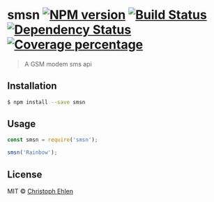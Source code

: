 # smsn [![NPM version][npm-image]][npm-url] [![Build Status][travis-image]][travis-url] [![Dependency Status][daviddm-image]][daviddm-url] [![Coverage percentage][coveralls-image]][coveralls-url]
> A GSM modem sms api

## Installation

```sh
$ npm install --save smsn
```

## Usage

```js
const smsn = require('smsn');

smsn('Rainbow');
```
## License

MIT © [Christoph Ehlen]()


[npm-image]: https://badge.fury.io/js/smsn.svg
[npm-url]: https://npmjs.org/package/smsn
[travis-image]: https://travis-ci.org/cEhlen/smsn.svg?branch=master
[travis-url]: https://travis-ci.org/cEhlen/smsn
[daviddm-image]: https://david-dm.org/cEhlen/smsn.svg?theme=shields.io
[daviddm-url]: https://david-dm.org/cEhlen/smsn
[coveralls-image]: https://coveralls.io/repos/cEhlen/smsn/badge.svg
[coveralls-url]: https://coveralls.io/r/cEhlen/smsn
